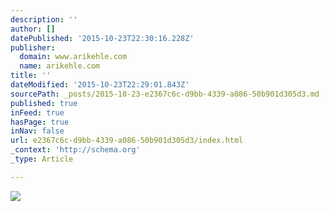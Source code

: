 ```yaml
---
description: ''
author: []
datePublished: '2015-10-23T22:30:16.228Z'
publisher:
  domain: www.arikehle.com
  name: arikehle.com
title: ''
dateModified: '2015-10-23T22:29:01.843Z'
sourcePath: _posts/2015-10-23-e2367c6c-d9bb-4339-a086-50b901d305d3.md
published: true
inFeed: true
hasPage: true
inNav: false
url: e2367c6c-d9bb-4339-a086-50b901d305d3/index.html
_context: 'http://schema.org'
_type: Article

---
```

![](http://static1.squarespace.com/static/55021e31e4b09b53ab4fb8c5/t/55dca0f6e4b0e453798b4326/1440522496636/?format=1500w)